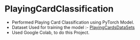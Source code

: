 # PlayingCardClassification

- Performed Playing Card Classification using PyTorch Model.
- Dataset Used for training the model :- [PlayingCardsDataSets](https://www.kaggle.com/datasets/gpiosenka/cards-image-datasetclassification)
- Used Google Colab, to do this Project.
